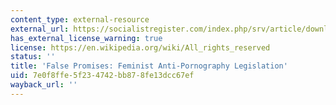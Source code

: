 ```yaml
---
content_type: external-resource
external_url: https://socialistregister.com/index.php/srv/article/download/5624/2522/
has_external_license_warning: true
license: https://en.wikipedia.org/wiki/All_rights_reserved
status: ''
title: 'False Promises: Feminist Anti-Pornography Legislation'
uid: 7e0f8ffe-5f23-4742-bb87-8fe13dcc67ef
wayback_url: ''
---
```

